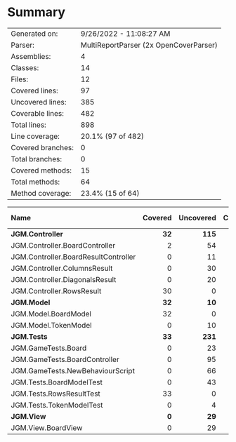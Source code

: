 ﻿# Summary
|||
|:---|:---|
| Generated on: | 9/26/2022 - 11:08:27 AM |
| Parser: | MultiReportParser (2x OpenCoverParser) |
| Assemblies: | 4 |
| Classes: | 14 |
| Files: | 12 |
| Covered lines: | 97 |
| Uncovered lines: | 385 |
| Coverable lines: | 482 |
| Total lines: | 898 |
| Line coverage: | 20.1% (97 of 482) |
| Covered branches: | 0 |
| Total branches: | 0 |
| Covered methods: | 15 |
| Total methods: | 64 |
| Method coverage: | 23.4% (15 of 64) |

|**Name**|**Covered**|**Uncovered**|**Coverable**|**Total**|**Line coverage**|**Covered**|**Total**|**Branch coverage**|**Covered**|**Total**|**Method coverage**|
|:---|---:|---:|---:|---:|---:|---:|---:|---:|---:|---:|---:|
|**JGM.Controller**|**32**|**115**|**147**|**255**|**21.7%**|**0**|**0**|****|**5**|**21**|**23.8%**|
|JGM.Controller.BoardController|2|54|56|93|3.5%|0|0||3|13|23%|
|JGM.Controller.BoardResultController|0|11|11|22|0%|0|0||0|2|0%|
|JGM.Controller.ColumnsResult|0|30|30|48|0%|0|0||0|2|0%|
|JGM.Controller.DiagonalsResult|0|20|20|44|0%|0|0||0|2|0%|
|JGM.Controller.RowsResult|30|0|30|48|100%|0|0||2|2|100%|
|**JGM.Model**|**32**|**10**|**42**|**79**|**76.1%**|**0**|**0**|****|**6**|**8**|**75%**|
|JGM.Model.BoardModel|32|0|32|52|100%|0|0||6|6|100%|
|JGM.Model.TokenModel|0|10|10|27|0%|0|0||0|2|0%|
|**JGM.Tests**|**33**|**231**|**264**|**1125**|**12.5%**|**0**|**0**|****|**4**|**32**|**12.5%**|
|JGM.GameTests.Board|0|23|23|305|0%|0|0||0|4|0%|
|JGM.GameTests.BoardController|0|95|95|305|0%|0|0||0|6|0%|
|JGM.GameTests.NewBehaviourScript|0|66|66|305|0%|0|0||0|10|0%|
|JGM.Tests.BoardModelTest|0|43|43|95|0%|0|0||0|7|0%|
|JGM.Tests.RowsResultTest|33|0|33|93|100%|0|0||4|4|100%|
|JGM.Tests.TokenModelTest|0|4|4|22|0%|0|0||0|1|0%|
|**JGM.View**|**0**|**29**|**29**|**49**|**0%**|**0**|**0**|****|**0**|**3**|**0%**|
|JGM.View.BoardView|0|29|29|49|0%|0|0||0|3|0%|
